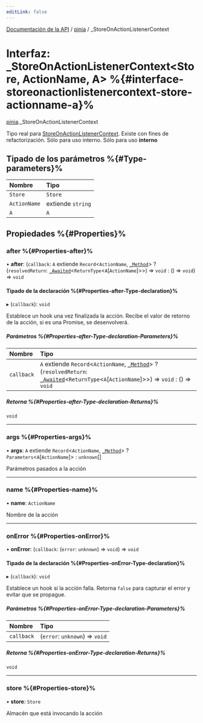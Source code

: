 ```yaml
---
editLink: false
---
```


[Documentación de la API](../index.md) / [pinia](../modules/pinia.md) / \_StoreOnActionListenerContext

# Interfaz: \_StoreOnActionListenerContext<Store, ActionName, A\>  %{#interface-storeonactionlistenercontext-store-actionname-a}%

[pinia](../modules/pinia.md)._StoreOnActionListenerContext

Tipo real para [StoreOnActionListenerContext](../modules/pinia.md#storeonactionlistenercontext). Existe con fines de 
refactorización. Sólo para uso interno. Sólo para uso **interno**

## Tipado de los parámetros %{#Type-parameters}%

| Nombre | Tipo |
| :------ | :------ |
| `Store` | `Store` |
| `ActionName` | extiende `string` |
| `A` | `A` |

## Propiedades  %{#Properties}%

### after %{#Properties-after}%

• **after**: (`callback`: `A` extiende `Record`<`ActionName`, [`_Method`](../modules/pinia.md#_method)\> ? (`resolvedReturn`: [`_Awaited`](../modules/pinia.md#_awaited)<`ReturnType`<`A`[`ActionName`]\>\>) => `void` : () => `void`) => `void`

#### Tipado de la declaración %{#Properties-after-Type-declaration}%

▸ (`callback`): `void`

Establece un hook una vez finalizada la acción. Recibe el valor de retorno 
de la acción, si es una Promise, se desenvolverá.

##### Parámetros %{#Properties-after-Type-declaration-Parameters}%

| Nombre | Tipo |
| :------ | :------ |
| `callback` | `A` extiende `Record`<`ActionName`, [`_Method`](../modules/pinia.md#_method)\> ? (`resolvedReturn`: [`_Awaited`](../modules/pinia.md#_awaited)<`ReturnType`<`A`[`ActionName`]\>\>) => `void` : () => `void` |

##### Retorna %{#Properties-after-Type-declaration-Returns}%

`void`

___

### args %{#Properties-args}%

• **args**: `A` extiende `Record`<`ActionName`, [`_Method`](../modules/pinia.md#_method)\> ? `Parameters`<`A`[`ActionName`]\> : `unknown`[]

Parámetros pasados a la acción

___

### name %{#Properties-name}%

• **name**: `ActionName`

Nombre de la acción

___

### onError %{#Properties-onError}%

• **onError**: (`callback`: (`error`: `unknown`) => `void`) => `void`

#### Tipado de la declaración %{#Properties-onError-Type-declaration}%

▸ (`callback`): `void`

Establece un hook si la acción falla. Retorna `false` para capturar el error y 
evitar que se propague.

##### Parámetros %{#Properties-onError-Type-declaration-Parameters}%

| Nombre | Tipo |
| :------ | :------ |
| `callback` | (`error`: `unknown`) => `void` |

##### Retorna %{#Properties-onError-Type-declaration-Returns}%

`void`

___

### store %{#Properties-store}%

• **store**: `Store`

Almacén que está invocando la acción
